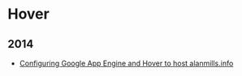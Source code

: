 Hover
=====

2014
----
* [Configuring Google App Engine and Hover to host alanmills.info](blog/2014/05/hover-gae.md)
